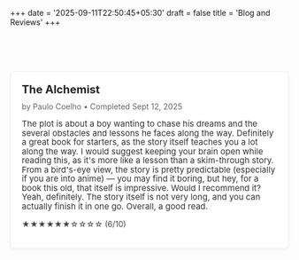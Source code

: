 +++
date = '2025-09-11T22:50:45+05:30'
draft = false
title = 'Blog and Reviews'
+++


<!--more-->
<div style="margin-top: 5rem"></div>

<div style=" margin:auto; gap:20px;">

  <!-- Card Template -->
  <div style="flex:1 1 300px; border:1px solid #eee; border-radius:8px; padding:20px; box-shadow:0 2px 6px rgba(0,0,0,0.05); transition:all 0.2s ease; background:#fff;">
    <h3 style="margin:0 0 10px 0; font-size:20px; color:#222;">The Alchemist</h3>
    <p style="margin:0 0 15px 0; font-size:14px; color:#666;">
      by Paulo Coelho • Completed Sept 12, 2025
    </p>
    <p style="margin:0 0 15px 0; font-size:15px; color:#333; line-height:1.1;">
      The plot is about a boy wanting to chase his dreams and the several obstacles and lessons he faces along the way. Definitely a great book for starters, as the story itself teaches you a lot along the way. I would suggest keeping your brain open while reading this, as it's more like a lesson than a skim-through story. From a bird's-eye view, the story is pretty predictable (especially if you are into anime) — you may find it boring, but hey, for a book this old, that itself is impressive.  Would I recommend it? Yeah, definitely. The story itself is not very long, and you can actually finish it in one go. Overall, a good read.
    </p>
    <p style="margin:0 0 15px 0; font-size:14px; color:#444;">
      ★★★★★★☆☆☆☆ (6/10)
    </p>
  </div>


</div>

